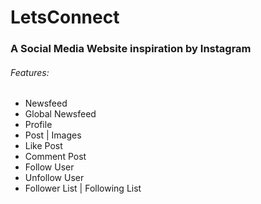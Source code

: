 # LetsConnect

### A Social Media Website inspiration by Instagram

###### Features:

-   Newsfeed
-   Global Newsfeed
-   Profile
-   Post | Images
-   Like Post
-   Comment Post
-   Follow User
-   Unfollow User
-   Follower List | Following List
